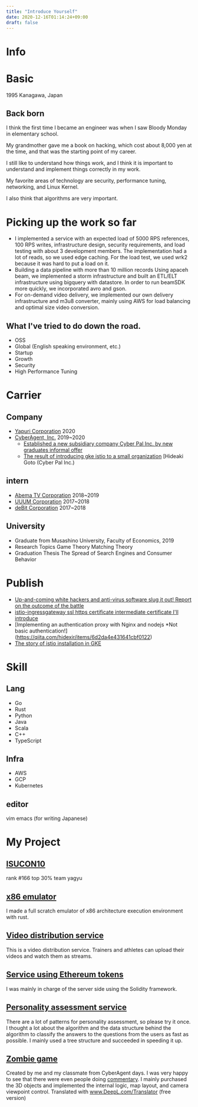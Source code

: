 ```yaml
---
title: "Introduce Yourself"
date: 2020-12-16T01:14:24+09:00
draft: false
--- 
```


# Info

# Basic
1995 Kanagawa, Japan

## Back born
I think the first time I became an engineer was when I saw Bloody Monday in elementary school.

My grandmother gave me a book on hacking, which cost about 8,000 yen at the time, and that was the starting point of my career.

I still like to understand how things work, and I think it is important to understand and implement things correctly in my work.

My favorite areas of technology are security, performance tuning, networking, and Linux Kernel.

I also think that algorithms are very important.

# Picking up the work so far
- I implemented a service with an expected load of 5000 RPS references, 100 RPS writes, infrastructure design, security requirements, and load testing with about 3 development members. The implementation had a lot of reads, so we used edge caching. For the load test, we used wrk2 because it was hard to put a load on it.
- Building a data pipeline with more than 10 million records Using apaceh beam, we implemented a storm infrastructure and built an ETL/ELT infrastructure using bigquery with datastore. In order to run beamSDK more quickly, we incorporated avro and gson.
- For on-demand video delivery, we implemented our own delivery infrastructure and m3u8 converter, mainly using AWS for load balancing and optimal size video conversion.

## What I've tried to do down the road.
- OSS
- Global (English speaking environment, etc.)
- Startup
- Growth
- Security
- High Performance Tuning

# Carrier
## Company
- [Yapuri Corporation](https://yappli.co.jp/) 2020    
- [CyberAgent, Inc.](https://www.cyberagent.co.jp/) 2019~2020
    - [Established a new subsidiary company Cyber Pal Inc. by new graduates informal offer](https://www.cyberagent.co.jp/news/detail/id=23000)
    - [The result of introducing gke istio to a small organization](https://cyberagent.ai/blog/pr/culture/5649/) [Hideaki Goto (Cyber Pal Inc.)

## intern
- [Abema TV Corporation](https://abema.tv/) 2018~2019
- [UUUM Corporation](https://www.uuum.co.jp/) 2017~2018
- [deBit Corporation](https://debit.co.jp/) 2017~2018

## University
- Graduate from Musashino University, Faculty of Economics, 2019
- Research Topics Game Theory Matching Theory
- Graduation Thesis The Spread of Search Engines and Consumer Behavior

# Publish
- [Up-and-coming white hackers and anti-virus software slug it out! Report on the outcome of the battle](https://news.mynavi.jp/kikaku/20180720-665544/)
- [istio-ingressgateway ssl https certificate intermediate certificate I'll introduce](https://qiita.com/hidexir/items/645b6d6cabf239d870d0)
- [Implementing an authentication proxy with Nginx and nodejs *Not basic authentication!] (https://qiita.com/hidexir/items/6d2da4e431641cbf0122)
- [The story of istio installation in GKE](https://hidexir.hatenablog.com/)

# Skill
## Lang
- Go
- Rust
- Python
- Java
- Scala
- C++
- TypeScript

## Infra
- AWS
- GCP
- Kubernetes

## editor
vim emacs (for writing Japanese)

# My Project

## [ISUCON10](https://isucon.net/archives/55008744.html)
rank #166 top 30% team yagyu

## [x86 emulator](https://github.com/hidexir/x86emu)
I made a full scratch emulator of x86 architecture execution environment with rust.

## [Video distribution service](https://wantty.app/)
This is a video distribution service. Trainers and athletes can upload their videos and watch them as streams.

## [Service using Ethereum tokens](https://www.peace-coin.org)
I was mainly in charge of the server side using the Solidity framework.

## [Personality assessment service](https://www.zelfium.com/ja/)
There are a lot of patterns for personality assessment, so please try it once. I thought a lot about the algorithm and the data structure behind the algorithm to classify the answers to the questions from the users as fast as possible.
I mainly used a tree structure and succeeded in speeding it up.

## [Zombie game](https://apps.apple.com/jp/app/escape-from-uncle/id1444505240)
Created by me and my classmate from CyberAgent days. I was very happy to see that there were even people doing [commentary](https://gameappch.com/app/?app=06132).
I mainly purchased the 3D objects and implemented the internal logic, map layout, and camera viewpoint control. Translated with www.DeepL.com/Translator (free version)